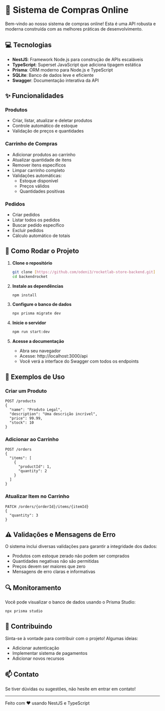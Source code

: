 # 🚀 Sistema de Compras Online

Bem-vindo ao nosso sistema de compras online! Esta é uma API robusta e moderna construída com as melhores práticas de desenvolvimento.

## 💻 Tecnologias

- **NestJS**: Framework Node.js para construção de APIs escaláveis
- **TypeScript**: Superset JavaScript que adiciona tipagem estática
- **Prisma**: ORM moderno para Node.js e TypeScript
- **SQLite**: Banco de dados leve e eficiente
- **Swagger**: Documentação interativa da API

## ✨ Funcionalidades

### Produtos
- Criar, listar, atualizar e deletar produtos
- Controle automático de estoque
- Validação de preços e quantidades

### Carrinho de Compras
- Adicionar produtos ao carrinho
- Atualizar quantidade de itens
- Remover itens específicos
- Limpar carrinho completo
- Validações automáticas:
  - Estoque disponível
  - Preços válidos
  - Quantidades positivas

### Pedidos
- Criar pedidos
- Listar todos os pedidos
- Buscar pedido específico
- Excluir pedidos
- Cálculo automático de totais

## 🚀 Como Rodar o Projeto

1. **Clone o repositório**
   ```bash
   git clone [https://github.com/odeni3/rocketlab-store-backend.git]
   cd backendrocket
   ```

2. **Instale as dependências**
   ```bash
   npm install
   ```

3. **Configure o banco de dados**
   ```bash
   npx prisma migrate dev
   ```

4. **Inicie o servidor**
   ```bash
   npm run start:dev
   ```

5. **Acesse a documentação**
   - Abra seu navegador
   - Acesse: http://localhost:3000/api
   - Você verá a interface do Swagger com todos os endpoints

## 📝 Exemplos de Uso

### Criar um Produto
```http
POST /products
{
  "name": "Produto Legal",
  "description": "Uma descrição incrível",
  "price": 99.99,
  "stock": 10
}
```

### Adicionar ao Carrinho
```http
POST /orders
{
  "items": [
    {
      "productId": 1,
      "quantity": 2
    }
  ]
}
```

### Atualizar Item no Carrinho
```http
PATCH /orders/{orderId}/items/{itemId}
{
  "quantity": 3
}
```

## ⚠️ Validações e Mensagens de Erro

O sistema inclui diversas validações para garantir a integridade dos dados:

- Produtos com estoque zerado não podem ser comprados
- Quantidades negativas não são permitidas
- Preços devem ser maiores que zero
- Mensagens de erro claras e informativas

## 🔍 Monitoramento

Você pode visualizar o banco de dados usando o Prisma Studio:
```bash
npx prisma studio
```

## 🤝 Contribuindo

Sinta-se à vontade para contribuir com o projeto! Algumas ideias:
- Adicionar autenticação
- Implementar sistema de pagamentos
- Adicionar novos recursos

## 📫 Contato

Se tiver dúvidas ou sugestões, não hesite em entrar em contato!

---

Feito com ❤️ usando NestJS e TypeScript
